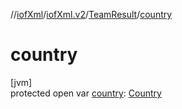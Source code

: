 //[iofXml](../../../index.md)/[iofXml.v2](../index.md)/[TeamResult](index.md)/[country](country.md)

# country

[jvm]\
protected open var [country](country.md): [Country](../-country/index.md)
